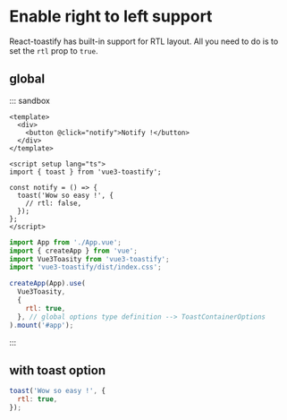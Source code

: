 # Enable right to left support

React-toastify has built-in support for RTL layout. All you need to do is to set the `rtl` prop to `true`.

## global

::: sandbox
```vue /src/App.vue
<template>
  <div>
    <button @click="notify">Notify !</button>
  </div>
</template>

<script setup lang="ts">
import { toast } from 'vue3-toastify';

const notify = () => {
  toast('Wow so easy !', {
    // rtl: false,
  });
};
</script>
```

```js /src/main.ts [active]
import App from './App.vue';
import { createApp } from 'vue';
import Vue3Toasity from 'vue3-toastify';
import 'vue3-toastify/dist/index.css';

createApp(App).use(
  Vue3Toasity,
  {
    rtl: true,
  }, // global options type definition --> ToastContainerOptions
).mount('#app');
```
:::

## with toast option

```js
toast('Wow so easy !', {
  rtl: true,
});
```
